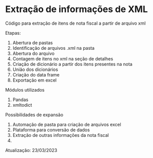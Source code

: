 # Extração de informações de XML

Código para extração de itens de nota fiscal a partir de arquivo xml

Etapas:
1. Abertura de pastas
2. Identificação de arquivos .xml na pasta
3. Abertura do arquivo
4. Contagem de itens no xml na seção de detalhes
5. Criação de dicionário a partir dos itens presentes na nota
6. União dos dicionários
7. Criação do data frame
8. Exportação em excel

Módulos utilizados
1. Pandas
2. xmltodict


Possibilidades de expansão
1. Automação de pasta para criação de arquivos excel
2. Plataforma para conversão de dados
3. Extração de outras informações da nota fiscal
4. 

Atualização: 23/03/2023